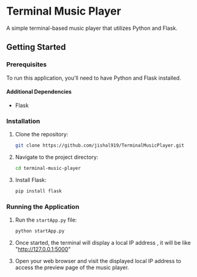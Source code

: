 # Terminal Music Player

A simple terminal-based music player that utilizes Python and Flask.

## Getting Started

### Prerequisites

To run this application, you'll need to have Python and Flask installed.

#### Additional Dependencies

- Flask

### Installation

1. Clone the repository:

    ```bash
    git clone https://github.com/jishal919/TerminalMusicPlayer.git
    ```

2. Navigate to the project directory:

    ```bash
    cd terminal-music-player
    ```

3. Install Flask:

    ```bash
    pip install flask
    ```

### Running the Application

1. Run the `startApp.py` file:

    ```bash
    python startApp.py
    ```

2. Once started, the terminal will display a local IP address , it will be like "http://127.0.0.1:5000"

3. Open your web browser and visit the displayed local IP address to access the preview page of the music player.


